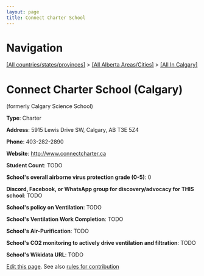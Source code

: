 ```yaml
---
layout: page
title: Connect Charter School
---
```

# Navigation

[[All countries/states/provinces]](../../..) > [[All Alberta Areas/Cities]](../..) > [[All In Calgary]](..)

# Connect Charter School (Calgary)

(formerly Calgary Science School)

**Type**: Charter

**Address**: 5915 Lewis Drive SW, Calgary, AB T3E 5Z4

**Phone**: 403-282-2890

**Website**: <http://www.connectcharter.ca>

**Student Count**: TODO

**School's overall airborne virus protection grade (0-5)**: 0

**Discord, Facebook, or WhatsApp group for discovery/advocacy for THIS school**: TODO

**School's policy on Ventilation**: TODO

**School's Ventilation Work Completion**: TODO

**School's Air-Purification**: TODO

**School's CO2 monitoring to actively drive ventilation and filtration**: TODO

**School's Wikidata URL**: TODO


[Edit this page](https://github.com/ventilate-schools/AB/edit/main/./Calgary/Connect_Charter_School.md). See also [rules for contribution](../../../contribution-rules/)
